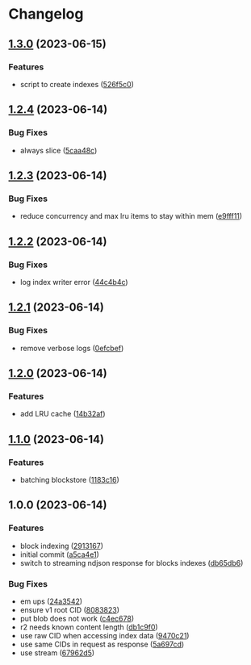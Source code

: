 # Changelog

## [1.3.0](https://github.com/web3-storage/gendex/compare/v1.2.4...v1.3.0) (2023-06-15)


### Features

* script to create indexes ([526f5c0](https://github.com/web3-storage/gendex/commit/526f5c0b6c4b525f451232b56aa46ea081166857))

## [1.2.4](https://github.com/web3-storage/gendex/compare/v1.2.3...v1.2.4) (2023-06-14)


### Bug Fixes

* always slice ([5caa48c](https://github.com/web3-storage/gendex/commit/5caa48c2b33eb2a10102825d603a9dfe224ed5c2))

## [1.2.3](https://github.com/web3-storage/gendex/compare/v1.2.2...v1.2.3) (2023-06-14)


### Bug Fixes

* reduce concurrency and max lru items to stay within mem ([e9fff11](https://github.com/web3-storage/gendex/commit/e9fff112ad5d0bfaa4c3b1b72926cb32ae77233f))

## [1.2.2](https://github.com/web3-storage/gendex/compare/v1.2.1...v1.2.2) (2023-06-14)


### Bug Fixes

* log index writer error ([44c4b4c](https://github.com/web3-storage/gendex/commit/44c4b4c324c269398150fafb684dd148b54a4e8b))

## [1.2.1](https://github.com/web3-storage/gendex/compare/v1.2.0...v1.2.1) (2023-06-14)


### Bug Fixes

* remove verbose logs ([0efcbef](https://github.com/web3-storage/gendex/commit/0efcbef7391e4274119937e20aff9cd3dbab9403))

## [1.2.0](https://github.com/web3-storage/gendex/compare/v1.1.0...v1.2.0) (2023-06-14)


### Features

* add LRU cache ([14b32af](https://github.com/web3-storage/gendex/commit/14b32af06139b78851b63f2293e0f8bac5eb8f28))

## [1.1.0](https://github.com/web3-storage/gendex/compare/v1.0.0...v1.1.0) (2023-06-14)


### Features

* batching blockstore ([1183c16](https://github.com/web3-storage/gendex/commit/1183c16e872f722a20787023826d7198bcc14336))

## 1.0.0 (2023-06-14)


### Features

* block indexing ([2913167](https://github.com/web3-storage/gendex/commit/2913167954c6b25b877b931bab120521c32dde56))
* initial commit ([a5ca4e1](https://github.com/web3-storage/gendex/commit/a5ca4e1d90b0008b802336de50b818bd3eccb627))
* switch to streaming ndjson response for blocks indexes ([db65db6](https://github.com/web3-storage/gendex/commit/db65db6ee7bb4ea5f83c6ce7fba2ffd73e89f412))


### Bug Fixes

* em ups ([24a3542](https://github.com/web3-storage/gendex/commit/24a35422b99e61583aa76fd53e859b66210b28d9))
* ensure v1 root CID ([8083823](https://github.com/web3-storage/gendex/commit/8083823253e23dbb85037d95223828f550f1354b))
* put blob does not work ([c4ec678](https://github.com/web3-storage/gendex/commit/c4ec678f3b9f29390fb0c5ace21306df09493345))
* r2 needs known content length ([db1c9f0](https://github.com/web3-storage/gendex/commit/db1c9f0ed520451c7d9ec45f6701086d3450c21e))
* use raw CID when accessing index data ([9470c21](https://github.com/web3-storage/gendex/commit/9470c21903bf4fc6643e7163a83e398dc0e1724d))
* use same CIDs in request as response ([5a697cd](https://github.com/web3-storage/gendex/commit/5a697cd0c76ec053545a13354ea552fac49097ed))
* use stream ([67962d5](https://github.com/web3-storage/gendex/commit/67962d5ce42395d02cd5783a1bdbacfcc626d9bc))
